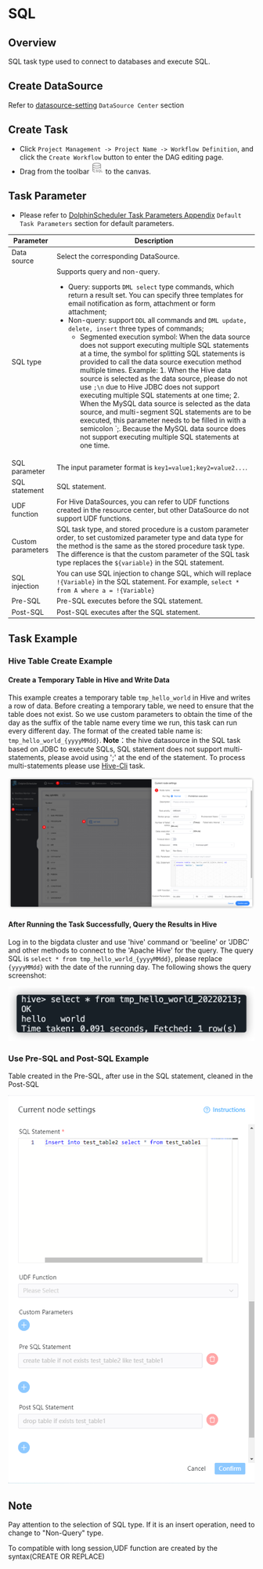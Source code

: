 # SQL

## Overview

SQL task type used to connect to databases and execute SQL.

## Create DataSource

Refer to [datasource-setting](../howto/datasource-setting.md) `DataSource Center` section

## Create Task

- Click `Project Management -> Project Name -> Workflow Definition`, and click the `Create Workflow` button to enter the DAG editing page.
- Drag from the toolbar <img src="../../../../img/tasks/icons/sql.png" width="25"/> to the canvas.

## Task Parameter

[//]: # (TODO: use the commented anchor below once our website template supports this syntax)
[//]: # (- Please refer to [DolphinScheduler Task Parameters Appendix]&#40;appendix.md#default-task-parameters&#41; `Default Task Parameters` section for default parameters.)

- Please refer to [DolphinScheduler Task Parameters Appendix](appendix.md) `Default Task Parameters` section for default parameters.

|   **Parameter**   |                                                                                                                                                                                                                                                                                                                                                                                                                                                                                                           **Description**                                                                                                                                                                                                                                                                                                                                                                                                                                                                                                            |
|-------------------|--------------------------------------------------------------------------------------------------------------------------------------------------------------------------------------------------------------------------------------------------------------------------------------------------------------------------------------------------------------------------------------------------------------------------------------------------------------------------------------------------------------------------------------------------------------------------------------------------------------------------------------------------------------------------------------------------------------------------------------------------------------------------------------------------------------------------------------------------------------------------------------------------------------------------------------------------------------------------------------------------------------------------------------|
| Data source       | Select the corresponding DataSource.                                                                                                                                                                                                                                                                                                                                                                                                                                                                                                                                                                                                                                                                                                                                                                                                                                                                                                                                                                                                 |
| SQL type          | Supports query and non-query. <ul><li>Query: supports `DML select` type commands, which return a result set. You can specify three templates for email notification as form, attachment or form attachment;</li><li>Non-query: support `DDL` all commands and `DML update, delete, insert` three types of commands;<ul><li>Segmented execution symbol: When the data source does not support executing multiple SQL statements at a time, the symbol for splitting SQL statements is provided to call the data source execution method multiple times. Example: 1. When the Hive data source is selected as the data source, please do not use `;\n` due to Hive JDBC does not support executing multiple SQL statements at one time; 2. When the MySQL data source is selected as the data source, and multi-segment SQL statements are to be executed, this parameter needs to be filled in with a semicolon `;. Because the MySQL data source does not support executing multiple SQL statements at one time.</li></ul></li></ul> |
| SQL parameter     | The input parameter format is `key1=value1;key2=value2...`.                                                                                                                                                                                                                                                                                                                                                                                                                                                                                                                                                                                                                                                                                                                                                                                                                                                                                                                                                                          |
| SQL statement     | SQL statement.                                                                                                                                                                                                                                                                                                                                                                                                                                                                                                                                                                                                                                                                                                                                                                                                                                                                                                                                                                                                                       |
| UDF function      | For Hive DataSources, you can refer to UDF functions created in the resource center, but other DataSource do not support UDF functions.                                                                                                                                                                                                                                                                                                                                                                                                                                                                                                                                                                                                                                                                                                                                                                                                                                                                                              |
| Custom parameters | SQL task type, and stored procedure is a custom parameter order, to set customized parameter type and data type for the method is the same as the stored procedure task type. The difference is that the custom parameter of the SQL task type replaces the `${variable}` in the SQL statement.                                                                                                                                                                                                                                                                                                                                                                                                                                                                                                                                                                                                                                                                                                                                      |
| SQL injection     | You can use SQL injection to change SQL, which will replace `!{Variable}` in the SQL statement. For example, `select * from A where a = !{Variable}`                                                                                                                                                                                                                                                                                                                                                                                                                                                                                                                                                                                                                                                                                                                                                                                                                                                                        |
| Pre-SQL           | Pre-SQL executes before the SQL statement.                                                                                                                                                                                                                                                                                                                                                                                                                                                                                                                                                                                                                                                                                                                                                                                                                                                                                                                                                                                           |
| Post-SQL          | Post-SQL executes after the SQL statement.                                                                                                                                                                                                                                                                                                                                                                                                                                                                                                                                                                                                                                                                                                                                                                                                                                                                                                                                                                                           |

## Task Example

### Hive Table Create Example

#### Create a Temporary Table in Hive and Write Data

This example creates a temporary table `tmp_hello_world` in Hive and writes a row of data. Before creating a temporary table, we need to ensure that the table does not exist. So we use custom parameters to obtain the time of the day as the suffix of the table name every time we run, this task can run every different day. The format of the created table name is: `tmp_hello_world_{yyyyMMdd}`.
**Note**：the hive datasource in the SQL task based on JDBC to execute SQLs, SQL statement does not support multi-statements, please avoid using ';' at the end of the statement. To process multi-statements please use [Hive-Cli](./hive-cli.md) task.

![hive-sql](../../../../img/tasks/demo/hive-sql.png)

#### After Running the Task Successfully, Query the Results in Hive

Log in to the bigdata cluster and use 'hive' command or 'beeline' or 'JDBC' and other methods to connect to the 'Apache Hive' for the query. The query SQL is `select * from tmp_hello_world_{yyyyMMdd}`, please replace `{yyyyMMdd}` with the date of the running day. The following shows the query screenshot:

![hive-sql](../../../../img/tasks/demo/hive-result.png)

### Use Pre-SQL and Post-SQL Example

Table created in the Pre-SQL, after use in the SQL statement, cleaned in the Post-SQL

![pre_post_sql](../../../../img/tasks/demo/pre_post_sql.png)

## Note

Pay attention to the selection of SQL type. If it is an insert operation, need to change to "Non-Query" type.

To compatible with long session,UDF function are created by the syntax(CREATE OR REPLACE)
